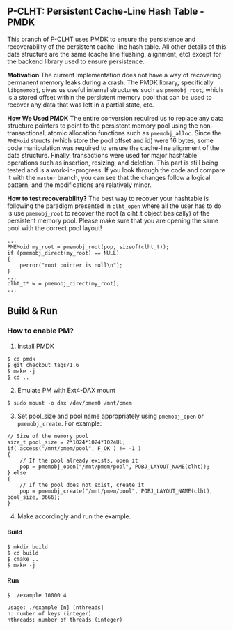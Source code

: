 ## P-CLHT: Persistent Cache-Line Hash Table - PMDK

This branch of P-CLHT uses PMDK to ensure the persistence and recoverability of the persistent cache-line hash table. All other details of this data structure are the same (cache line flushing, alignment, etc) except for the backend library used to ensure persistence.

**Motivation** The current implementation does not have a way of recovering permanent memory leaks during a crash. The PMDK library, specifically `libpmemobj`, gives us useful internal structures such as `pmemobj_root`, which is a stored offset within the persistent memory pool that can be used to recover any data that was left in a partial state, etc.

**How We Used PMDK** The entire conversion required us to replace any data structure pointers to point to the persistent memory pool using the non-transactional, atomic allocation functions such as `pmemobj_alloc`. Since the `PMEMoid` structs (which store the pool offset and id) were 16 bytes, some code manipulation was required to ensure the cache-line alignment of the data structure. Finally, transactions were used for major hashtable operations such as insertion, resizing, and deletion. This part is still being tested and is a work-in-progress. If you look through the code and compare it with the `master` branch, you can see that the changes follow a logical pattern, and the modifications are relatively minor. 

**How to test recoverability?** The best way to recover your hashtable is following the paradigm presented in `clht_open` where all the user has to do is use `pmemobj_root` to recover the root (a clht_t object basically) of the persistent memory pool. Please make sure that you are opening the same pool with the correct pool layout! 
```
...
PMEMoid my_root = pmemobj_root(pop, sizeof(clht_t));
if (pmemobj_direct(my_root) == NULL)
{
    perror("root pointer is null\n");
} 
...
clht_t* w = pmemobj_direct(my_root);
...
```

## Build & Run
### How to enable PM?
1. Install PMDK
```$ git clone https://github.com/pmem/pmdk.git 
$ cd pmdk
$ git checkout tags/1.6
$ make -j
$ cd ..  
```
2. Emulate PM with Ext4-DAX mount
```$ sudo mkfs.ext4 -b 4096 -E stride=512 -F /dev/pmem0
$ sudo mount -o dax /dev/pmem0 /mnt/pmem
```

3.  Set pool_size and pool name appropriately using `pmemobj_open` or `pmemobj_create`. For example:
```
// Size of the memory pool
size_t pool_size = 2*1024*1024*1024UL;
if( access("/mnt/pmem/pool", F_OK ) != -1 ) 
{
    // If the pool already exists, open it
    pop = pmemobj_open("/mnt/pmem/pool", POBJ_LAYOUT_NAME(clht));
} else 
{
    // If the pool does not exist, create it
    pop = pmemobj_create("/mnt/pmem/pool", POBJ_LAYOUT_NAME(clht), pool_size, 0666);
}
```

4. Make accordingly and run the example. 

#### Build

```
$ mkdir build
$ cd build
$ cmake ..
$ make -j
```

#### Run

```
$ ./example 10000 4

usage: ./example [n] [nthreads]
n: number of keys (integer)
nthreads: number of threads (integer)
```
